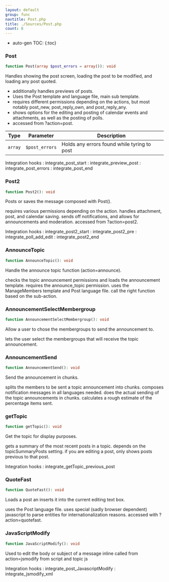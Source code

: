 ```yaml
---
layout: default
group: func
navtitle: Post.php
title: ./Sources/Post.php
count: 8
---
```

* auto-gen TOC:
{:toc}
### Post

```php
function Post(array $post_errors = array()): void
```
Handles showing the post screen, loading the post to be modified, and loading any post quoted.

- additionally handles previews of posts.
- Uses the Post template and language file, main sub template.
- requires different permissions depending on the actions, but most notably post_new, post_reply_own, and post_reply_any.
- shows options for the editing and posting of calendar events and attachments, as well as the posting of polls.
- accessed from ?action=post.

Type|Parameter|Description
---|---|---
`array`|`$post_errors`|Holds any errors found while tyring to post

Integration hooks
: integrate_post_start
: integrate_preview_post
: integrate_post_errors
: integrate_post_end

### Post2

```php
function Post2(): void
```
Posts or saves the message composed with Post().

requires various permissions depending on the action.
handles attachment, post, and calendar saving.
sends off notifications, and allows for announcements and moderation.
accessed from ?action=post2.

Integration hooks
: integrate_post2_start
: integrate_post2_pre
: integrate_poll_add_edit
: integrate_post2_end

### AnnounceTopic

```php
function AnnounceTopic(): void
```
Handle the announce topic function (action=announce).

checks the topic announcement permissions and loads the announcement template.
requires the announce_topic permission.
uses the ManageMembers template and Post language file.
call the right function based on the sub-action.

### AnnouncementSelectMembergroup

```php
function AnnouncementSelectMembergroup(): void
```
Allow a user to chose the membergroups to send the announcement to.

lets the user select the membergroups that will receive the topic announcement.

### AnnouncementSend

```php
function AnnouncementSend(): void
```
Send the announcement in chunks.

splits the members to be sent a topic announcement into chunks.
composes notification messages in all languages needed.
does the actual sending of the topic announcements in chunks.
calculates a rough estimate of the percentage items sent.

### getTopic

```php
function getTopic(): void
```
Get the topic for display purposes.

gets a summary of the most recent posts in a topic.
depends on the topicSummaryPosts setting.
if you are editing a post, only shows posts previous to that post.

Integration hooks
: integrate_getTopic_previous_post

### QuoteFast

```php
function QuoteFast(): void
```
Loads a post an inserts it into the current editing text box.

uses the Post language file.
uses special (sadly browser dependent) javascript to parse entities for internationalization reasons.
accessed with ?action=quotefast.

### JavaScriptModify

```php
function JavaScriptModify(): void
```
Used to edit the body or subject of a message inline
called from action=jsmodify from script and topic js



Integration hooks
: integrate_post_JavascriptModify
: integrate_jsmodify_xml

